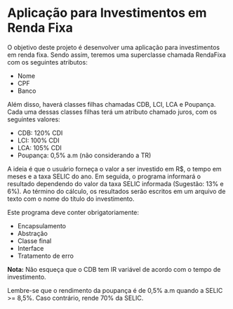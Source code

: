 # Aplicação para Investimentos em Renda Fixa 

O objetivo deste projeto é desenvolver uma aplicação para investimentos em renda fixa. Sendo assim, teremos uma superclasse chamada RendaFixa com os seguintes atributos:

- Nome
- CPF
- Banco

Além disso, haverá classes filhas chamadas CDB, LCI, LCA e Poupança. Cada uma dessas classes filhas terá um atributo chamado juros, com os seguintes valores:

- CDB: 120% CDI
- LCI: 100% CDI
- LCA: 105% CDI
- Poupança: 0,5% a.m (não considerando a TR)

A ideia é que o usuário forneça o valor a ser investido em R$, o tempo em meses e a taxa SELIC do ano. Em seguida, o programa informará o resultado dependendo do valor da taxa SELIC informada (Sugestão: 13% e 6%). Ao término do cálculo, os resultados serão escritos em um arquivo de texto com o nome do título do investimento.

Este programa deve conter obrigatoriamente:

- Encapsulamento
- Abstração
- Classe final
- Interface
- Tratamento de erro

**Nota:** Não esqueça que o CDB tem IR variável de acordo com o tempo de investimento.

Lembre-se que o rendimento da poupança é de 0,5% a.m quando a SELIC >= 8,5%. Caso contrário, rende 70% da SELIC.
